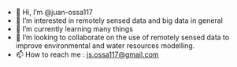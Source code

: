 - 👋 Hi, I’m @juan-ossa117
- 👀 I’m interested in remotely sensed data and big data in general
- 🌱 I’m currently learning many things
- 💞️ I’m looking to collaborate on the use of remotely sensed data to improve environmental and water resources modelling.
- 📫 How to reach me : js.ossa117@gmail.com

<!---
juan-ossa117/juan-ossa117 is a ✨ special ✨ repository because its `README.md` (this file) appears on your GitHub profile.
You can click the Preview link to take a look at your changes.
--->
